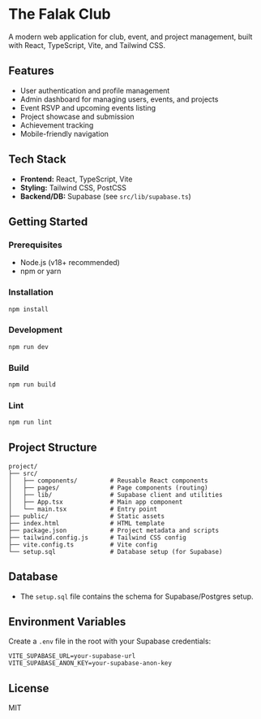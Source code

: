 # The Falak Club

A modern web application for club, event, and project management, built with React, TypeScript, Vite, and Tailwind CSS.

## Features
- User authentication and profile management
- Admin dashboard for managing users, events, and projects
- Event RSVP and upcoming events listing
- Project showcase and submission
- Achievement tracking
- Mobile-friendly navigation

## Tech Stack
- **Frontend:** React, TypeScript, Vite
- **Styling:** Tailwind CSS, PostCSS
- **Backend/DB:** Supabase (see `src/lib/supabase.ts`)

## Getting Started

### Prerequisites
- Node.js (v18+ recommended)
- npm or yarn

### Installation
```bash
npm install
```

### Development
```bash
npm run dev
```

### Build
```bash
npm run build
```

### Lint
```bash
npm run lint
```

## Project Structure
```
project/
├── src/
│   ├── components/         # Reusable React components
│   ├── pages/              # Page components (routing)
│   ├── lib/                # Supabase client and utilities
│   ├── App.tsx             # Main app component
│   └── main.tsx            # Entry point
├── public/                 # Static assets
├── index.html              # HTML template
├── package.json            # Project metadata and scripts
├── tailwind.config.js      # Tailwind CSS config
├── vite.config.ts          # Vite config
└── setup.sql               # Database setup (for Supabase)
```

## Database
- The `setup.sql` file contains the schema for Supabase/Postgres setup.

## Environment Variables
Create a `.env` file in the root with your Supabase credentials:
```
VITE_SUPABASE_URL=your-supabase-url
VITE_SUPABASE_ANON_KEY=your-supabase-anon-key
```

## License
MIT
